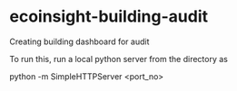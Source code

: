 # ecoinsight-building-audit
Creating building dashboard for audit


To run this,
run a local python server from the directory as

python -m SimpleHTTPServer <port_no>
